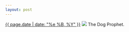 ```yaml
---
layout: post
---
```


<p>
  <time><a href="/276">{{ page.date | date: "%e %B, %Y" }}</a></time>
  <a href="/276"><img src="{{ site.assets_url }}/276.jpg"/></a>
  <span>The Dog Prophet.</span>
</p>
